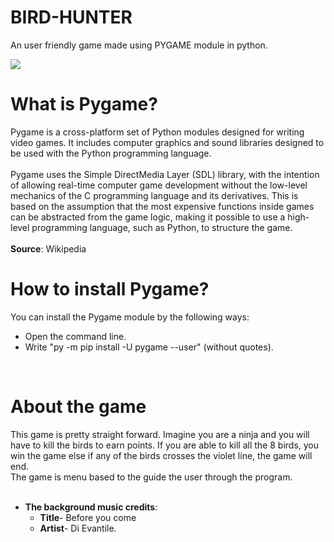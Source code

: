# BIRD-HUNTER
An user friendly game made using PYGAME module in python.<br>

![](video.gif)
<br>

# What is Pygame?
Pygame is a cross-platform set of Python modules designed for writing video games. It includes computer graphics and sound libraries designed to be used with the Python programming language.<br>
<br>
Pygame uses the Simple DirectMedia Layer (SDL) library, with the intention of allowing real-time computer game development without the low-level mechanics of the C programming language and its derivatives. This is based on the assumption that the most expensive functions inside games can be abstracted from the game logic, making it possible to use a high-level programming language, such as Python, to structure the game.<br><br>
**Source**: Wikipedia
<br>

# How to install Pygame?
You can install the Pygame module by the following ways:
- Open the command line.
- Write "py -m pip install -U pygame --user" (without quotes).
<br>

# About the game
This game is pretty straight forward. Imagine you are a ninja and you will have to kill the birds to earn points. If you are able to kill all the 8 birds, you win the game else if any of the birds crosses the violet line, the game will end.<br>
The game is menu based to the guide the user through the program.
<br><br>
- **The background music credits**: <br>
  - **Title**- Before you come 
  - **Artist**- Di Evantile.
